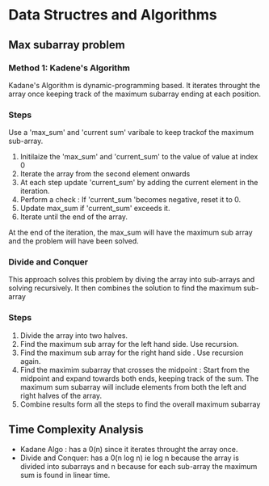 # Data Structres and Algorithms

## Max subarray problem
### Method 1: Kadene's Algorithm

Kadane's Algorithm is dynamic-programming based. It iterates throught the array once keeping track of the maximum subarray ending at each position. 
### Steps
Use a 'max_sum' and 'current sum' varibale to keep trackof the maximum sub-array.
1. Initilaize the 'max_sum' and 'current_sum' to the value of value at index 0
2. Iterate the array from the second element onwards
3. At each step update 'current_sum' by adding the current element in the iteration.
4. Perform a check : If 'current_sum 'becomes negative, reset it to 0.
5. Update max_sum if 'current_sum' exceeds it.
6. Iterate until the end of the array. 

At the end of the iteration, the max_sum will have the maximum sub array and the problem will have been solved.

### Divide and Conquer

This approach solves this problem by diving the array into sub-arrays and solving recursively. It then combines the solution to find the maximum sub-array 

### Steps
1. Divide the array into two halves.
2. Find the maximum sub array for the left hand side. Use recursion.
3. Find the maximum sub array for the right hand side . Use recursion again.
4. Find the maximim subarray that crosses the midpoint : Start from the midpoint and expand towards both ends, keeping track of the sum. The maximum sum subarray will include elements from both the left and right halves of the array.
5. Combine results form all the steps to find the overall maximum subarray

## Time Complexity Analysis
- Kadane Algo : has a 0(n) since it iterates throught the array once.
- Divide and Conquer: has a 0(n log n) ie log n because the array is divided into subarrays and n because   for each sub-array the maximum sum is found in linear time.


